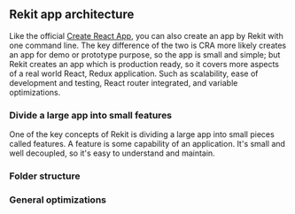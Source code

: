 ## Rekit app architecture
Like the official [Create React App](), you can also create an app by Rekit with one command line. The key difference of the two is CRA more likely creates an app for demo or prototype purpose, so the app is small and simple; but Rekit creates an app which is production ready, so it covers more aspects of a real world React, Redux application. Such as scalability, ease of development and testing, React router integrated, and variable optimizations.


### Divide a large app into small features
One of the key concepts of Rekit is dividing a large app into small pieces called features. A feature is some capability of an application. It's small and well decoupled, so it's easy to understand and maintain.

### Folder structure

### General optimizations
